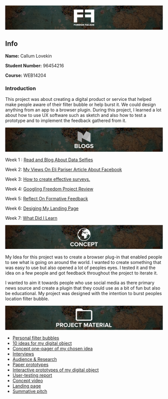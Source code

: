 
![title](https://github.com/CallumLovekin28/UX-Design/blob/master/Images/Title.png)
## Info

**Name:** Callum Lovekin

**Student Number:** 96454216

**Course:** WEB14204

### Introduction

This project was about creating a digital product or service that helped make people aware of their filter bubble or help burst it. We could design anything from an app to a browser plugin. During this project, I learned a lot about how to use UX software such as sketch and also how to test a prototype and to implement the feedback gathered from it.


![blogs](https://github.com/CallumLovekin28/UX-Design/blob/master/Images/Blogs.png)

Week 1 : [Read and Blog About Data Selfies](https://medium.com/@c.lovekin/opinions-on-data-selfies-16261c1ed20b) 

Week 2: [My Views On Eli Pariser Article About Facebook](https://medium.com/@c.lovekin/the-article-by-eli-pariser-about-a-facebook-study-looked-into-filter-bubbles-vs-individual-choices-228ecbabb5ad
) 

Week 3: [How to create effective surveys. ](https://medium.com/@c.lovekin/creating-a-survey-for-feedback-c279372c20bb) 

Week 4: [Googling Freedom Project Review](https://medium.com/@c.lovekin/googling-freedom-project-review-e45fd389d409) 

Week 5: [Reflect On Formative Feedback ](https://medium.com/@c.lovekin/reflection-on-formative-feedback-402c5e83a28)

Week 6: [Desiging My Landing Page](https://medium.com/@c.lovekin/designing-my-landing-page-e228df3a0e64) 

Week 7: [What Did I Learn](https://medium.com/@c.lovekin/what-did-i-learn-dd83702abc39) 


![Idea](https://github.com/CallumLovekin28/UX-Design/blob/master/Images/Concept.png)

My Idea for this project was to create a browser plug-in that enabled people to see what is going on around the world. I wanted to create something that was easy to use but also opened a lot of peoples eyes. I tested it and the idea on a few people and got feedback throughout the project to iterate it.

I wanted to aim it towards people who use social media as there primary news source and create a plugin that they could use as a bit of fun but also be educational. My project was designed with the intention to burst peoples location filter bubble.

![Hand In](https://github.com/CallumLovekin28/UX-Design/blob/master/Images/ProjectMaterial.png)

- [Personal filter bubbles](https://drive.google.com/file/d/1yluWFbo2SAWOEyZpURGDOvK1IP9MesTS/view?usp=sharing)
- [10 ideas for my digital object](https://drive.google.com/file/d/11AQjNPXlaSmvJYXDGiBiR02WB73n_Wu3/view?usp=sharing)
- [Concept one-pager of my chosen idea](https://drive.google.com/file/d/12WPc0fAjHVEJl0GyTDNQSfdUjDFlKUVC/view?usp=sharing)
- [Interviews](https://docs.google.com/document/d/1XLYY9ZbrvC_Qadv9Ey_GnJQ2zR-IHlOmGTGFiyhuDa8/edit?usp=sharing)
- [Audience & Research](https://docs.google.com/document/d/1dmT2uNLMtAGtUNru3bOwxSew4j8boT3ln6wMFTL0qpE/edit?usp=sharing)
- [Paper prototypes](https://drive.google.com/drive/folders/1joshTIBZUs0a6ZEFeNI8prpNKtsBqNq9?usp=sharing)
- [Interactive prototypes of my digital object](https://drive.google.com/drive/folders/1A6iNLQpxhX_JPcCBtZAjKCbuIbwnlcoT?usp=sharing)
- [User-testing report](https://docs.google.com/document/d/1JXraeJmpWTJdMm4y4AXC0El3vcdOD5sVnah-tfFv2Ak/edit?usp=sharing)
- [Concept video](https://drive.google.com/file/d/1cNoTuhmiBm8ONoFGuXXMxOBQGBq2axX7/view?usp=sharing)
- [Landing page](https://drive.google.com/file/d/1bmHzgxyzhkCeUUOcGEC-MYcnbvQHqbSD/view?usp=sharing)
- [Summative pitch](https://drive.google.com/drive/folders/1ZZsGXkBV9Jx4t3PunnMsi39MCL5XGZHf?usp=sharing)
